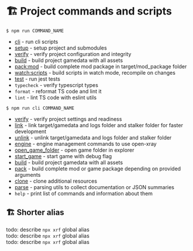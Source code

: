 # 🏗️ Project commands and scripts

`$ npm run COMMAND_NAME`

- [cli](https://github.com/xray-forge/stalker-xrf-template/blob/main/cli/README.md) - run cli scripts
- [setup](https://github.com/xray-forge/stalker-xrf-template/blob/main/cli/info/README.md) - setup project and submodules
- [verify](https://github.com/xray-forge/stalker-xrf-template/blob/main/cli/verify/README.md) - verify project configuration and integrity
- [build](https://github.com/xray-forge/stalker-xrf-template/blob/main/cli/build/README.md) - build project gamedata with all assets
- [pack:mod](https://github.com/xray-forge/stalker-xrf-template/blob/main/cli/pack/README.md) - build complete mod package in target/mod_package folder
- [watch:scripts](https://github.com/xray-forge/stalker-xrf-template/blob/main/cli/build/README.md) - build scripts in watch mode, recompile on changes
- [test](https://github.com/xray-forge/stalker-xrf-template/blob/main/cli/test/README.md) - run jest tests
- `typecheck` - verify typescript types
- `format` - reformat TS code and lint it
- `lint` - lint TS code with eslint utils

`$ npm run cli COMMAND_NAME`

- [verify](https://github.com/xray-forge/stalker-xrf-template/blob/main/cli/verify/README.md) - verify project settings and readiness
- [link](https://github.com/xray-forge/stalker-xrf-template/blob/main/cli/link/README.md) - link target/gamedata and logs folder and stalker folder for faster development
- [unlink](https://github.com/xray-forge/stalker-xrf-template/blob/main/cli/unlink/README.md) - unlink target/gamedata and logs folder and stalker folder
- [engine](https://github.com/xray-forge/stalker-xrf-template/blob/main/cli/engine/README.md) - engine management commands to use open-xray
- [open_game_folder](https://github.com/xray-forge/stalker-xrf-template/blob/main/cli/open/README.md) - open game folder in explorer
- [start_game](https://github.com/xray-forge/stalker-xrf-template/blob/main/cli/start/README.md) - start game with debug flag
- [build](https://github.com/xray-forge/stalker-xrf-template/blob/main/cli/build/README.md) - build project gamedata with all assets
- [pack](https://github.com/xray-forge/stalker-xrf-template/blob/main/cli/pack/README.md) - build complete mod or game package depending on provided arguments
- [clone](https://github.com/xray-forge/stalker-xrf-template/blob/main/cli/clone/README.md) - clone additional resources
- [parse](https://github.com/xray-forge/stalker-xrf-template/blob/main/cli/parse/README.md) - parsing utils to collect documentation or JSON summaries
- `help` - print list of commands and information about them

## 🏗️ Shorter alias

todo: describe `npx xrf` global alias <br/>
todo: describe `npx xrf` global alias <br/>
todo: describe `npx xrf` global alias <br/>
